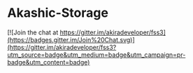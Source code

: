 # Akashic-Storage

[![Join the chat at https://gitter.im/akiradeveloper/fss3](https://badges.gitter.im/Join%20Chat.svg)](https://gitter.im/akiradeveloper/fss3?utm_source=badge&utm_medium=badge&utm_campaign=pr-badge&utm_content=badge)

